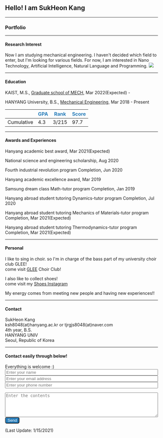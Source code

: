 ## Hello! I am SukHeon Kang

---

### Portfolio

---

#### Research Interest 
Now I am studying mechanical engineering.
I haven't decided which field to enter, but I'm looking for various fields. For now, I am interested in Nano Technology, Artificial Intelligence, Natural Language and Programming.
<img src="images/aabb.gif"/>

---

#### Education
KAIST, M.S., [Graduate school of MECH](https://me.kaist.ac.kr/main/main.html), Mar 2022(Expected) -

HANYANG University, B.S., [Mechanical Engineering](http://me.hanyang.ac.kr/), Mar 2018 - Present

||<span style="color:rgb(38, 124, 185)">GPA</span>|<span style="color:rgb(38, 124, 185)">Rank</span>|<span style="color:rgb(38, 124, 185)">Score</span>|
|----|----|----|----|
|Cumulative|4.3|3/215|97.7|

---

#### Awards and Experiences
Hanyang academic best award, Mar 2021(Expected)

National science and engineering scholarship, Aug 2020

Fourth industrial revolution program Completion, Jun 2020

Hanyang academic excellence award, Mar 2019

Samsung dream class Math-tutor program Completion, Jan 2019

Hanyang abroad student tutoring Dynamics-tutor program Completion, Jul 2020

Hanyang abroad student tutoring Mechanics of Materials-tutor program Completion, Mar 2021(Expected)

Hanyang abroad student tutoring Thermodynamics-tutor program Completion, Mar 2021(Expected)

---

#### Personal
I like to sing in choir. so I'm in charge of the bass part of my university choir club GLEE!
<br>
come visit [GLEE](https://www.youtube.com/channel/UCd3RBgdgh2xeIMHPRJBOFDw) Choir Club!

I also like to collect shoes!
<br>
come visit my [Shoes Instagram](https://www.instagram.com/honey__ksh/)

My energy comes from meeting new people and having new experiences!!

---

#### Contact
SukHeon Kang
<br>
ksh8048(at)hanyang.ac.kr or tjrgjs8048(at)naver.com
<br>
4th year, B.S.
<br>
HANYANG UNIV
<br>
Seoul, Republic of Korea

---

#### Contact easily through below!
Everything is welcome :)
<br>
<input type="text" name="name" placeholder="Enter your name" style="width:100%">
<br>
<input type="text" name="email" placeholder="Enter your email address" style="width:100%">
<br>
<input type="text" name="phone" placeholder="Enter your phone number" style="width:100%">
<br>
<textarea name="message" rows="5" placeholder="Enter the contents" style="width:100%"></textarea>
<br>
<input type="button" name="submit" value="Send" style= "color:white; background:rgb(38, 124, 185); border-radius:5px"/>


<script type="text/javascript">
	
	$(document).ready(function() {
		emailjs.init("user_W8k3o3ocIJ3fuVK8YTRFe");		
        
    $('input[name=submit]').click(function(){       	 
          
        var templateParams = {	
             name: $('input[name=name]').val(),
            phone: $('input[name=phone]').val(), 
            email : $('input[name=email]').val(),
            message : $('textarea[name=message]').val()
           				};
                    
                	
         emailjs.send('service_sr7iwuc', 'template_0r0a8mh', templateParams)
         	.then(function(response) {
         	  console.log('SUCCESS!', response.status, response.text);
         	}, function(error) {
         	       console.log('FAILED...', error);
         	});
         	       


        });
        
	  });
    

	</script>
(Last Update: 1/15/2021)

